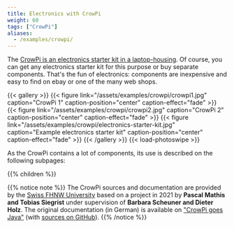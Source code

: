 ```yaml
---
title: Electronics with CrowPi
weight: 60
tags: ["CrowPi"]
aliases:
  - /examples/crowpi/
---
```


The [CrowPi is an electronics starter kit in a laptop-housing](https://www.elecrow.com/crowpi.html).
Of course, you can get any electronics starter kit for this purpose or buy separate components. That's the fun of 
electronics: components are inexpensive and easy to find on ebay or one of the many web shops.

{{< gallery >}}
{{< figure link="/assets/examples/crowpi/crowpi1.jpg" caption="CrowPi 1" caption-position="center" caption-effect="fade" >}}
{{< figure link="/assets/examples/crowpi/crowpi2.jpg" caption="CrowPi 2" caption-position="center" caption-effect="fade" >}}
{{< figure link="/assets/examples/crowpi/electronics-starter-kit.jpg" caption="Example electronics starter kit" caption-position="center" caption-effect="fade" >}}
{{< /gallery >}}
{{< load-photoswipe >}}

As the CrowPi contains a lot of components, its use is described on the following subpages:

{{% children %}}

{{% notice note %}}
The CrowPi sources and documentation are provided by the [Swiss FHNW University](https://www.fhnw.ch/en/) based on a
project in 2021 by **Pascal Mathis and Tobias Siegrist** under supervision of **Barbara Scheuner and Dieter Holz**. 
The original documentation (in German) is available on ["CrowPi goes Java"](https://fhnw-ip5-ip6.github.io/CrowPiGoesJavaTutorial/de/)
(with [sources on GitHub](https://github.com/FHNW-IP5-IP6/CrowPiGoesJavaTutorial)).
{{% /notice %}}